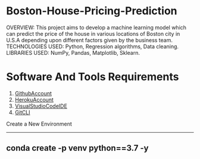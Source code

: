 # Boston-House-Pricing-Prediction
OVERVIEW: This project aims to develop a machine learning model which can predict the price of the house in various locations of Boston city in U.S.A depending upon different factors given by the business team.
TECHNOLOGIES USED: Python, Regression algorithms, Data cleaning. 
LIBRARIES USED: NumPy, Pandas, Matplotlib, Sklearn.
# Software And Tools Requirements

1. [GithubAccount](https://github.com)
2. [HerokuAccount](https://heroku.com)
3. [VisualStudioCodeIDE](https://code.visualstudio.com)
4. [GitCLI](https://git-scm.com/book/en/v2/Getting-Started-The-Command-Line)

Create a New Environment

------
conda create -p venv python==3.7 -y
------
